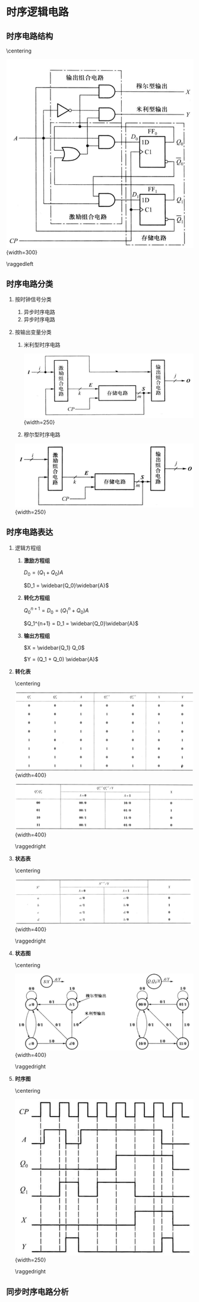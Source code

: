 <!--
    vi: ft=pandoc.markdown
-->

# 时序逻辑电路

## 时序电路结构

\centering

![](./images/06-sequential-logic/sequential-logic-circuit-example.png){width=300}

\raggedleft

## 时序电路分类

1. 按时钟信号分类

   1. 异步时序电路
   1. 异步时序电路

1. 按输出变量分类

   1. 米利型时序电路

      ![](./images/06-sequential-logic/mealy.png){width=250}
      
   1. 穆尔型时序电路

     ![](./images/06-sequential-logic/moor.png){width=250}

## 时序电路表达

1. 逻辑方程组
   1. **激励方程组**

      $D_0 = (Q_1 + Q_0)A$

      $D_1 = \widebar{Q_0}\widebar{A}$

   1. **转化方程组**

      $Q_0^{n+1} = D_0 = (Q_1^{n} + Q_0)A$
 
      $Q_1^{n+1} = D_1 = \widebar{Q_0}\widebar{A}$
 
   1. **输出方程组**
 
      $X = \widebar{Q_1} Q_0$
 
      $Y = (Q_1 + Q_0) \widebar{A}$

1. **转化表**

   \centering

   ![](./images/06-sequential-logic/truth-table-1.png){width=400}

   ![](./images/06-sequential-logic/truth-table-2.png){width=400}

   \raggedright

1. **状态表**

   \centering

   ![](./images/06-sequential-logic/state-table.png){width=400}

   \raggedright

1. **状态图**

   \centering

   ![](./images/06-sequential-logic/state-diagram.png){width=400}

   \raggedright

1. **时序图**

   \centering

   ![](./images/06-sequential-logic/sequential-diagram.png){width=250}

   \raggedright

## 同步时序电路分析
